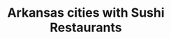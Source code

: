 ---
layout: state
title: Arkansas cities with Sushi Restaurants
permalink: /arkansas/
stateAbbr: AR
stateName: Arkansas
place_type: Sushi Restaurant
---